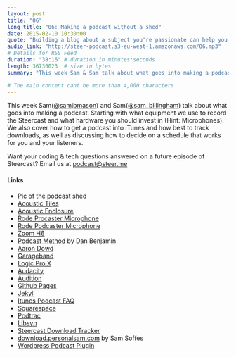 ```yaml
---
layout: post
title: "06"
long_title: "06: Making a podcast without a shed"
date: 2015-02-10 10:30:00
quote: "Building a blog about a subject you're passionate can help you raise your profile"
audio_link: "http://steer-podcast.s3-eu-west-1.amazonaws.com/06.mp3"
# Details for RSS Feed
duration: "38:16" # duration in minutes:seconds
length: 36736023  # size in bytes
summary: "This week Sam & Sam talk about what goes into making a podcast, everything from the equipment and software we use all the way up to getting your episode downloads tracked." # Short description of the episode

# The main content cant be more than 4,000 characters
---
```


This week Sam([@samjbmason](https://twitter.com/samjbmason)) and Sam([@sam_billingham](https://twitter.com/sam_billingham)) talk about what goes into making a podcast. Starting with what equipment we use to record the Steercast and what hardware you should invest in (Hint: Microphones). We also cover how to get a podcast into iTunes and how best to track downloads, as well as discussing how to decide on a schedule that works for you and your listeners.

Want your coding & tech questions answered on a future episode of Steercast? Email us at [podcast@steer.me](mailto:podcast@steer.me)

#### Links
- Pic of the podcast shed
- [Acoustic Tiles](http://www.amazon.co.uk/dp/B000RW7U9U)
- [Acoustic Enclosure](http://www.amazon.co.uk/dp/B00IB6HPEY)
- [Rode Procaster Microphone](http://www.rode.com/microphones/procaster)
- [Rode Podcaster Microphone](http://www.rode.com/microphones/podcaster)
- [Zoom H6](http://www.zoom.co.jp/products/h6)
- [Podcast Method](http://www.podcastmethod.co/) by Dan Benjamin
- [Aaron Dowd](http://aarondowd.com/)
- [Garageband](https://www.apple.com/uk/mac/garageband/)
- [Logic Pro X](https://www.apple.com/uk/logic-pro/)
- [Audacity](http://audacity.sourceforge.net/)
- [Audition](https://creative.adobe.com/products/audition)
- [Github Pages](https://creative.adobe.com/products/audition)
- [Jekyll](http://jekyllrb.com/)
- [Itunes Podcast FAQ](https://www.apple.com/uk/itunes/podcasts/specs.html)
- [Squarespace](http://www.squarespace.com/)
- [Podtrac](http://podtrac.com/)
- [Libsyn](https://www.libsyn.com/)
- [Steercast Download Tracker](https://github.com/steersystems/podcast-tracker)
- [download.personalsam.com](https://github.com/soffes/download.personalsam.com) by Sam Soffes
- [Wordpress Podcast Plugin](https://wordpress.org/plugins/powerpress/)
